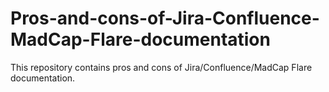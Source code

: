 # Pros-and-cons-of-Jira-Confluence-MadCap-Flare-documentation
This repository contains pros and cons of Jira/Confluence/MadCap Flare documentation.
